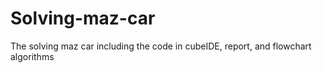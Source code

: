 # Solving-maz-car
The solving maz car including the code in cubeIDE, report, and flowchart algorithms
